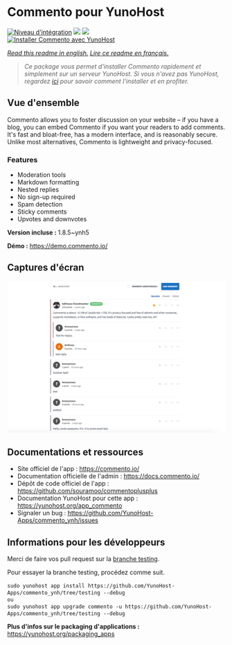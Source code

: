 # Commento pour YunoHost

[![Niveau d'intégration](https://dash.yunohost.org/integration/commento.svg)](https://dash.yunohost.org/appci/app/commento) ![](https://ci-apps.yunohost.org/ci/badges/commento.status.svg) ![](https://ci-apps.yunohost.org/ci/badges/commento.maintain.svg)  
[![Installer Commento avec YunoHost](https://install-app.yunohost.org/install-with-yunohost.svg)](https://install-app.yunohost.org/?app=commento)

*[Read this readme in english.](./README.md)*
*[Lire ce readme en français.](./README_fr.md)*

> *Ce package vous permet d'installer Commento rapidement et simplement sur un serveur YunoHost.
Si vous n'avez pas YunoHost, regardez [ici](https://yunohost.org/#/install) pour savoir comment l'installer et en profiter.*

## Vue d'ensemble

Commento allows you to foster discussion on your website – if you have a blog, you can embed Commento if you want your readers to add comments. It's fast and bloat-free, has a modern interface, and is reasonably secure. Unlike most alternatives, Commento is lightweight and privacy-focused.

### Features

- Moderation tools
- Markdown formatting
- Nested replies
- No sign-up required
- Spam detection
- Sticky comments
- Upvotes and downvotes


**Version incluse :** 1.8.5~ynh5

**Démo :** https://demo.commento.io/

## Captures d'écran

![](./doc/screenshots/Screenshot.png)

## Documentations et ressources

* Site officiel de l'app : https://commento.io/
* Documentation officielle de l'admin : https://docs.commento.io/
* Dépôt de code officiel de l'app : https://github.com/souramoo/commentoplusplus
* Documentation YunoHost pour cette app : https://yunohost.org/app_commento
* Signaler un bug : https://github.com/YunoHost-Apps/commento_ynh/issues

## Informations pour les développeurs

Merci de faire vos pull request sur la [branche testing](https://github.com/YunoHost-Apps/commento_ynh/tree/testing).

Pour essayer la branche testing, procédez comme suit.
```
sudo yunohost app install https://github.com/YunoHost-Apps/commento_ynh/tree/testing --debug
ou
sudo yunohost app upgrade commento -u https://github.com/YunoHost-Apps/commento_ynh/tree/testing --debug
```

**Plus d'infos sur le packaging d'applications :** https://yunohost.org/packaging_apps
